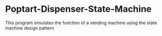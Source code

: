 # Poptart-Dispenser-State-Machine
This program simulates the function of a vending machine using the state machine design pattern
